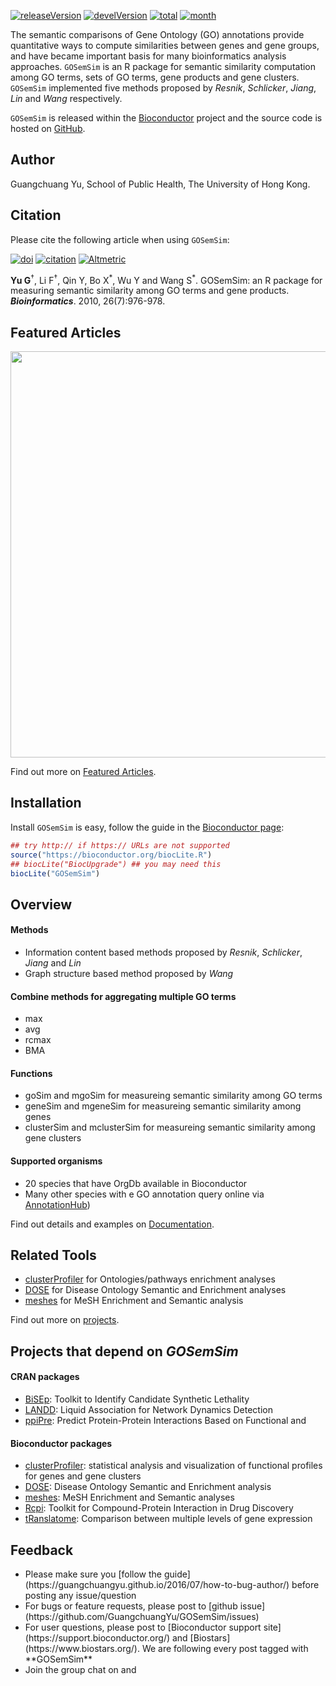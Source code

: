<!-- AddToAny BEGIN -->
<div class="a2a_kit a2a_kit_size_32 a2a_default_style">
<a class="a2a_dd" href="//www.addtoany.com/share"></a>
<a class="a2a_button_facebook"></a>
<a class="a2a_button_twitter"></a>
<a class="a2a_button_google_plus"></a>
<a class="a2a_button_pinterest"></a>
<a class="a2a_button_reddit"></a>
<a class="a2a_button_sina_weibo"></a>
<a class="a2a_button_wechat"></a>
<a class="a2a_button_douban"></a>
</div>
<script async src="//static.addtoany.com/menu/page.js"></script>
<!-- AddToAny END -->

<link rel="stylesheet" href="https://guangchuangyu.github.io/css/font-awesome.min.css">

[![releaseVersion](https://img.shields.io/badge/release%20version-2.0.0-blue.svg?style=flat)](https://bioconductor.org/packages/GOSemSim)
[![develVersion](https://img.shields.io/badge/devel%20version-2.1.0-blue.svg?style=flat)](https://github.com/GuangchuangYu/GOSemSim)
[![total](https://img.shields.io/badge/downloads-59205/total-blue.svg?style=flat)](https://bioconductor.org/packages/stats/bioc/GOSemSim)
[![month](https://img.shields.io/badge/downloads-1846/month-blue.svg?style=flat)](https://bioconductor.org/packages/stats/bioc/GOSemSim)

The semantic comparisons of Gene Ontology (GO) annotations provide quantitative ways to compute similarities between genes and gene groups, and have became important basis for many bioinformatics analysis approaches. `GOSemSim` is an R package for semantic similarity computation among GO terms, sets of GO terms, gene products and gene clusters. `GOSemSim` implemented five methods proposed by _Resnik_, _Schlicker_, _Jiang_, _Lin_ and _Wang_ respectively.


`GOSemSim` is released within the [Bioconductor](https://bioconductor.org/packages/GOSemSim) project and the source code is hosted on <a href="https://github.com/GuangchuangYu/GOSemSim"><i class="fa fa-github fa-lg"></i> GitHub</a>.

## <i class="fa fa-user"></i> Author

Guangchuang Yu, School of Public Health, The University of Hong Kong.

## <i class="fa fa-book"></i> Citation

Please cite the following article when using `GOSemSim`:

[![doi](https://img.shields.io/badge/doi-10.1093/bioinformatics/btq064-blue.svg?style=flat)](http://dx.doi.org/10.1093/bioinformatics/btq064)
[![citation](https://img.shields.io/badge/cited%20by-223-blue.svg?style=flat)](https://scholar.google.com.hk/scholar?oi=bibs&hl=en&cites=9484177541993722322)
[![Altmetric](https://img.shields.io/badge/Altmetric-18-blue.svg?style=flat)](https://www.altmetric.com/details/100979)

__Yu G__<sup>†</sup>, Li F<sup>†</sup>, Qin Y, Bo X<sup>\*</sup>, Wu Y and Wang S<sup>\*</sup>.
GOSemSim: an R package for measuring semantic similarity among GO terms and gene products.
__*Bioinformatics*__. 2010, 26(7):976-978.


## <i class="fa fa-pencil"></i> Featured Articles

<img src="https://guangchuangyu.github.io/featured_img/GOSemSim/2014PNAS.png" width="650">

<i class="fa fa-hand-o-right"></i> Find out more on <i class="fa fa-pencil"></i> [Featured Articles](https://guangchuangyu.github.io/GOSemSim/featuredArticles/).

## <i class="fa fa-download"></i> Installation

Install `GOSemSim` is easy, follow the guide in the [Bioconductor page](https://bioconductor.org/packages/GOSemSim/):

```r
## try http:// if https:// URLs are not supported
source("https://bioconductor.org/biocLite.R")
## biocLite("BiocUpgrade") ## you may need this
biocLite("GOSemSim")
```

## <i class="fa fa-cogs"></i> Overview

#### <i class="fa fa-angle-double-right"></i> Methods

+ Information content based methods proposed by _Resnik_, _Schlicker_, _Jiang_ and _Lin_
+ Graph structure based method proposed by _Wang_

#### <i class="fa fa-angle-double-right"></i> Combine methods for aggregating multiple GO terms

+ max
+ avg
+ rcmax
+ BMA

#### <i class="fa fa-angle-double-right"></i> Functions

+ goSim and mgoSim for measureing semantic similarity among GO terms
+ geneSim and mgeneSim for measureing semantic similarity among genes
+ clusterSim and mclusterSim for measureing semantic similarity among gene clusters

#### <i class="fa fa-angle-double-right"></i> Supported organisms

+ 20 species that have OrgDb available in Bioconductor
+ Many other species with e GO annotation query online via [AnnotationHub](https://bioconductor.org/packages/AnnotationHub/))

<i class="fa fa-hand-o-right"></i> Find out details and examples on <i class="fa fa-book"></i> [Documentation](https://guangchuangyu.github.io/GOSemSim/documentation/).

## <i class="fa fa-wrench"></i> Related Tools

<ul class="fa-ul">
	<li><i class="fa-li fa fa-angle-double-right"></i><a href="https://guangchuangyu.github.io/clusterProfiler">clusterProfiler</a> for Ontologies/pathways enrichment analyses</li>
	<li><i class="fa-li fa fa-angle-double-right"></i><a href="https://guangchuangyu.github.io/DOSE">DOSE</a> for Disease Ontology Semantic and Enrichment analyses</li>
	<li><i class="fa-li fa fa-angle-double-right"></i><a href="https://guangchuangyu.github.io/meshes">meshes</a> for MeSH Enrichment and Semantic analysis</li>
</ul>

<i class="fa fa-hand-o-right"></i> Find out more on [projects](https://guangchuangyu.github.io/#projects).

## <i class="fa fa-code-fork"></i> Projects that depend on _GOSemSim_

#### <i class="fa fa-angle-double-right"></i> CRAN packages
+ [BiSEp](https://cran.r-project.org/package=BiSEp): Toolkit to Identify Candidate Synthetic Lethality
+ [LANDD](https://cran.r-project.org/package=LANDD): Liquid Association for Network Dynamics Detection
+ [ppiPre](https://cran.r-project.org/package=ppiPre): Predict Protein-Protein Interactions Based on Functional and

#### <i class="fa fa-angle-double-right"></i> Bioconductor packages
+ [clusterProfiler](https://www.bioconductor.org/packages/clusterProfiler): statistical analysis and visualization of functional profiles for genes and gene clusters
+ [DOSE](https://www.bioconductor.org/packages/DOSE): Disease Ontology Semantic and Enrichment analysis
+ [meshes](https://www.bioconductor.org/packages/meshes): MeSH Enrichment and Semantic analyses
+ [Rcpi](https://www.bioconductor.org/packages/Rcpi): Toolkit for Compound-Protein Interaction in Drug Discovery
+ [tRanslatome](https://www.bioconductor.org/packages/tRanslatome): Comparison between multiple levels of gene expression


## <i class="fa fa-comment"></i> Feedback
<ul class="fa-ul">
	<li><i class="fa-li fa fa-hand-o-right"></i> Please make sure you [follow the guide](https://guangchuangyu.github.io/2016/07/how-to-bug-author/) before posting any issue/question</li>
	<li><i class="fa-li fa fa-bug"></i> For bugs or feature requests, please post to <i class="fa fa-github-alt"></i> [github issue](https://github.com/GuangchuangYu/GOSemSim/issues)</li>
	<li><i class="fa-li fa fa-question"></i>  For user questions, please post to [Bioconductor support site](https://support.bioconductor.org/) and [Biostars](https://www.biostars.org/). We are following every post tagged with **GOSemSim**</li>
	<li><i class="fa-li fa fa-commenting"></i> Join the group chat on <a href="https://twitter.com/hashtag/GOSemSim"><i class="fa fa-twitter fa-lg"></i></a> and <a href="http://huati.weibo.com/k/GOSemSim"><i class="fa fa-weibo fa-lg"></i></a></li>
</ul>
